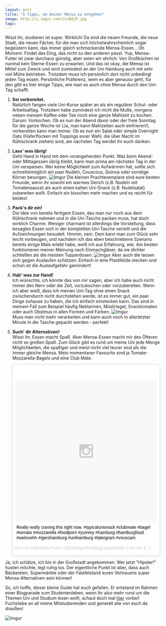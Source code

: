 ```yaml
---
layout: post
title: "5 Tipps, um deiner Mensa zu entgehen"
image: http://i.imgur.com/CvsNdjP.jpg
tags:
---    
```

Wisst ihr, studieren ist super. Wirklich! Da sind die neuen Freunde, die neue Stadt, die neuen Fächer, für die man sich höchstwahrscheinlich sogar begeistern kann, das immer gleich schmeckende Mensa-Essen... Oh Moment. Findet das Ding, das nicht zu den anderen passt. Yup, Mensa-Futter ist zwar durchaus günstig, aber seien wir ehrlich: Von Großküchen ist nunmal kein Sterne-Essen zu erwarten. Und das ist okay, die Mensa ist Mittel zum Zweck und wird zumindest an der Uni Hamburg auch mit sehr viel Mühe betrieben. Trotzdem muss ich persönlich dort nicht unbedingt jeden Tag essen. Persönliche Präferenz, wem es aber genauso geht, für den gibt es hier einige Tipps, wie man es auch ohne Mensa durch den Uni-Tag schafft.

1. **Sei vorbereitet.**  
Natürlich fangen viele Uni-Kurse später an als ein regulärer Schul- oder Arbeitsalltag. Trotzdem habe zumindest ich nicht die Muße, morgens neben meinem Kaffee oder Tee noch eine ganze Mahlzeit zu kochen. Darum: Vorkochen. Ob es nun der Abend davor oder der freie Sonntag für die ganze Woche ist (Ja, man kann Mahlzeiten auch einfrieren!), vorbereiten kann man immer. Ob es nun ein Salat oder simple Overnight Oats (Haferflocken mit Toppings eurer Wahl, die über Nacht im Kühlschrank ziehen) sind, am nächsten Tag werdet ihr euch danken.

2. **Lass' was übrig!**  
Geht Hand in Hand mit dem vorangehenden Punkt. Was beim Abend- oder Mittagessen übrig bleibt,  kann man prima am nächsten Tag in der Uni verspeisen. Wer keine Möglichkeit zum Aufwärmen hat, sollte sich schnellstmöglich ein paar Nudeln, Couscous, Quinoa oder sonstige Körner besorgen. 
![Imgur](http://i.imgur.com/mnZAhSa.jpg)
Die kleinen Prachtexemplare sind eure besten Freunde, wenn ihr sowohl ein warmes Gerich (z.B. Nudeln mit Tomatensauce) als auch einen kalten Uni-Snack (z.B. Nudelsalat) zubereiten wollt. Einfach ein bisschen mehr machen und es reicht für beides!

3. **Pack's dir ein!**  
Die Idee von bereits fertigem Essen, das man nur noch aus dem Kühlschrank nehmen und in die Uni-Tasche packen muss, hat doch wirklich Charme. Weniger charmant ist allerdings die Vorstellung, dass besagtes Essen sich in der kompletten Uni-Tasche verteilt und die Aufzeichnungen besudelt. Hmmm, nein. Dem kann man zum Glück sehr leicht vorbeugen, und nachdem ich das eben beschriebene Szenario bereits einige Male erlebt habe, weiß ich aus Erfahrung, wie. Am besten funktionieren meiner Meinung nach Einmachgläser, da sie dichter schließen als die meisten Tupperdosen. 
![Imgur](http://i.imgur.com/61xE9pH.jpg)
Aber auch die lassen sich gegen Auslaufen schützen: Einfach in eine Plastiktüte stecken und schon ist die Auslaufgefahr gemindert!

4. **Hab' was zur Hand!**  
Ich wünschte, ich könnte das von mir sagen, aber ich habe auch nicht immer den Nerv oder die Zeit, vorzukochen oder vorzubereiten. Wenn ich aber weiß, dass ich meinen Uni-Tag ohne einen Snack zwischendurch nicht durchstehen werde, ist es immer gut, ein paar Dinge zuhause zu haben, die ich einfach einstecken kann. Das sind in meinem Fall zum Beispiel häufig Nektarinen, Müsliriegel, Snacktomaten oder auch Obstmus in allen Formen und Farben. 
![Imgur](http://i.imgur.com/CvsNdjP.jpg)  
Muss man nicht mehr verarbeiten und kann auch noch in allerletzter Minute in die Tasche gepackt werden - perfekt!



5. **Such' dir Alternativen!**  
Wisst ihr, Essen macht Spaß. Aber Mensa-Essen macht mir des Öfteren nicht so großen Spaß. Zum Glück gibt es rund um meine Uni jede Menge Möglichkeiten, die spaßiger und meist nicht viel teurer sind als die immer gleiche Mensa. Mein momentaner Favourite sind ja Tomate-Mozzarella-Bagels und eine Club Mate. <blockquote class="instagram-media" data-instgrm-captioned data-instgrm-version="4" style=" background:#FFF; border:0; border-radius:3px; box-shadow:0 0 1px 0 rgba(0,0,0,0.5),0 1px 10px 0 rgba(0,0,0,0.15); margin: 1px; max-width:658px; padding:0; width:99.375%; width:-webkit-calc(100% - 2px); width:calc(100% - 2px);"><div style="padding:8px;"> <div style=" background:#F8F8F8; line-height:0; margin-top:40px; padding:50% 0; text-align:center; width:100%;"> <div style=" background:url(data:image/png;base64,iVBORw0KGgoAAAANSUhEUgAAACwAAAAsCAMAAAApWqozAAAAGFBMVEUiIiI9PT0eHh4gIB4hIBkcHBwcHBwcHBydr+JQAAAACHRSTlMABA4YHyQsM5jtaMwAAADfSURBVDjL7ZVBEgMhCAQBAf//42xcNbpAqakcM0ftUmFAAIBE81IqBJdS3lS6zs3bIpB9WED3YYXFPmHRfT8sgyrCP1x8uEUxLMzNWElFOYCV6mHWWwMzdPEKHlhLw7NWJqkHc4uIZphavDzA2JPzUDsBZziNae2S6owH8xPmX8G7zzgKEOPUoYHvGz1TBCxMkd3kwNVbU0gKHkx+iZILf77IofhrY1nYFnB/lQPb79drWOyJVa/DAvg9B/rLB4cC+Nqgdz/TvBbBnr6GBReqn/nRmDgaQEej7WhonozjF+Y2I/fZou/qAAAAAElFTkSuQmCC); display:block; height:44px; margin:0 auto -44px; position:relative; top:-22px; width:44px;"></div></div> <p style=" margin:8px 0 0 0; padding:0 4px;"> <a href="https://instagram.com/p/4tYeJhmaFu/" style=" color:#000; font-family:Arial,sans-serif; font-size:14px; font-style:normal; font-weight:normal; line-height:17px; text-decoration:none; word-wrap:break-word;" target="_top">Really really craving this right now.  #typicalunisnack #clubmate #bagel #tomato #mozzarella #foodporn #yummy #hamburg #hamburgfood #welovehh #igershamburg #unihamburg #latergram #vscocam</a></p> <p style=" color:#c9c8cd; font-family:Arial,sans-serif; font-size:14px; line-height:17px; margin-bottom:0; margin-top:8px; overflow:hidden; padding:8px 0 7px; text-align:center; text-overflow:ellipsis; white-space:nowrap;">Ein von Katharina Fuchs (@fuchsgehtumblog) gepostetes Foto am <time style=" font-family:Arial,sans-serif; font-size:14px; line-height:17px;" datetime="2015-07-04T09:24:45+00:00">4. Jul 2015 um 2:24 Uhr</time></p></div></blockquote>
<script async defer src="//platform.instagram.com/en_US/embeds.js"></script> Ja, ich schätze, ich bin in der Großstadt angekommen. Wer jetzt "Hipster!" husten möchte, legt ruhig los. Der eigentliche Punkt ist aber, dass auch Bäckereien, Supermärkte oder der Falafelstand eures Vertrauens super Mensa-Alternativen sein können!

So, ich hoffe, dieser kleine Guide hat euch gefallen. Er entstand im Rahmen einer Blogparade zum Studentenleben, wenn ihr also mehr rund um die Themen Uni und Studium lesen wollt, schaut doch mal [hier](http://stud-enten-leben.de/post/122921959818/blogparade) vorbei!  
Fuchsliebe an all meine Mitstudierenden und generell alle von euch da draußen!

![Imgur](http://i.imgur.com/oGQxSzl.jpg) 


